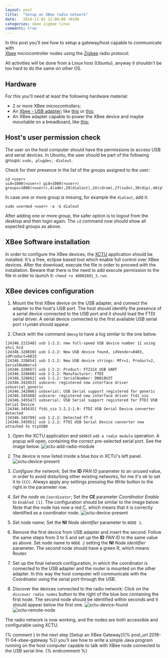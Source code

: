 ```yaml
---
layout: post
title:  "Setup an XBee radio network"
date:   2018-11-02 12:00:00 +0100
categories: xbee zigbee linux
comments: true
---
```


In this post you'll see how to setup a gateway/host capable to communicate with  
[Xbee](https://www.digi.com/xbee) microcontroller nodes using the 
[Zigbee](https://en.wikipedia.org/wiki/Zigbee) radio protocol.

All activities will be done from a Linux host (Ubuntu), anyway it shouldn't be too hard to 
do the same on other OS.


## Hardware

For this you'll need at least the following hardware material:
* 2 or more XBee microcontrollers;
* An [Xbee - USB adapter](https://www.google.com/search?q=xbee+usb+adapter);
like [this](https://www.sparkfun.com/products/11697) or [this](https://www.sparkfun.com/products/11812);
* An XBee adapter capable to power the XBee device and maybe mountable on a breadboard, like [this](https://www.sparkfun.com/products/11373);


## Host's user permission check

The user on the host computer should have the permissions to access USB and serial devices.
In Ubuntu, the user should be part of the following groups: `sudo, plugdev, dialout`.

Check for their presence in the list of the groups assigned to the user:
```
id <user>
uid=1000(<user>) gid=1000(<user>) groups=1000(<user>),4(adm),20(dialout),24(cdrom),27(sudo),30(dip),46(plugdev)
```
In case one or more group is missing, for example the `dialout`, add it:
```
sudo usermod <user> -a -G dialout
```
After adding one or more group, the safer option is to logout from the desktop and then login again. The `id` command now should show all expected groups as above.


## XBee Software installation

In order to configure the XBee devices, the [XCTU](https://www.digi.com/products/xbee-rf-solutions/xctu-software/xctu) application should be installed.
It's a free, eclipse based tool which enable full control over XBee devices.
After the download, execute the file in order to proceed with the installation.
Beware that there is the need to add execute permission to the file in order to launch it: `chmod +x 40002881_S.run`.


## XBee devices configuration

1. Mount the first XBee device on the USB adapter, and connect the adapter to the host's USB port.
The host should identify the presence of a serial device connected to the USB port and it should load the FTDI serial driver.
A serial device connected to the first available USB serial port `ttyUSB0` should appear.

1. Check with the command `dmesg` to have a log similar to the one below.
```
[24346.221548] usb 1-2.2: new full-speed USB device number 11 using xhci_hcd
[24346.328650] usb 1-2.2: New USB device found, idVendor=0403, idProduct=6015
[24346.328654] usb 1-2.2: New USB device strings: Mfr=1, Product=2, SerialNumber=3
[24346.328657] usb 1-2.2: Product: FT231X USB UART
[24346.328660] usb 1-2.2: Manufacturer: FTDI
[24346.328662] usb 1-2.2: SerialNumber: DN018U3T
[24346.342453] usbcore: registered new interface driver usbserial_generic
[24346.342486] usbserial: USB Serial support registered for generic
[24346.345488] usbcore: registered new interface driver ftdi_sio
[24346.345547] usbserial: USB Serial support registered for FTDI USB Serial Device
[24346.345635] ftdi_sio 1-2.2:1.0: FTDI USB Serial Device converter detected
[24346.345709] usb 1-2.2: Detected FT-X
[24346.345951] usb 1-2.2: FTDI USB Serial Device converter now attached to ttyUSB0
```

1. Open the XCTU application and select `add a radio module` operation. A popup will open, containing the correct pre-selected serial port. See the image below.
![xctu-add-radio-module](/assets/xctu-add-radio-module.png)

1. The device is now listed inside a blue box in XCTU's left panel.
![xctu-device-present](/assets/xctu-device-present.png)

1. _Configure the network_; Set the **ID** _PAN ID_ parameter to an unused value, in order to avoid disturbing other existing networks, for me it's ok to set it to `CCCC`. Always apply any settings pressing the _Write_ button to the right in the parameter row.

1. _Set the node as `Coordinator`_; Set the **CE** parameter _Coordinator Enable_ to `Enabled [1]`. The configuration should be similar to the image below. Note that the node has now a red C, which means that it is correctly identified as a coordinator node.
![xctu-device-present](/assets/xctu-coordinator.png)

1. _Set node name_; Set the **NI** _Node identifier_ parameter  to `NODE 1`.

1. Remove the first device from USB adapter and insert the second. Follow the same steps from 3 to 5 and set up the **ID** _PAN ID_ to the same value as above. 
Set node name to `NODE 2` setting the **NI** _Node identifier_ parameter.
The second node should have a green R, which means Router.

1. Set up the final network configuration, in which the coordinator is connected to the USB adapter and the router is mounted on the other adapter. In this way the host computer will communicate with the Coordinator using the serial port through the USB.

1. Discover the devices connected to the radio network: Click on the `discover radio nodes` button to the right of the blue box containing the first node.
The second node should be identified within seconds and it should appear below the first one.
![xctu-device-found](/assets/xctu-device-found.png)
![xctu-remote-node](/assets/xctu-remote-node.png)


The radio network is now working, and the nodes are both accessible and configurable using XCTU.


{% comment }
In the next step [Setup an XBee Gateway]({% post_url 2018-11-04-xbee-gateway %}) you'll see how to write a simple Java program running on the host computer capable to talk with XBee node connected to the USB serial line.
{% endcomment %}